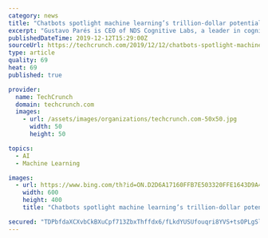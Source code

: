 ```yaml
---
category: news
title: "Chatbots spotlight machine learning’s trillion-dollar potential"
excerpt: "Gustavo Parés is CEO of NDS Cognitive Labs, a leader in cognitive computing and AI business solutions. A Professor at Instituto Tecnológico y de Estudios Superiores de Monterrey (ITESM), he's partnered with Microsoft, IBM and Google to deliver digital transformation and cognitive technology services. The global industry potential of ..."
publishedDateTime: 2019-12-12T15:29:00Z
sourceUrl: https://techcrunch.com/2019/12/12/chatbots-spotlight-machine-learnings-trillion-dollar-potential/
type: article
quality: 69
heat: 69
published: true

provider:
  name: TechCrunch
  domain: techcrunch.com
  images:
    - url: /assets/images/organizations/techcrunch.com-50x50.jpg
      width: 50
      height: 50

topics:
  - AI
  - Machine Learning

images:
  - url: https://www.bing.com/th?id=ON.D2D6A17160FFB7E503320FFE1643D9A4
    width: 600
    height: 400
    title: "Chatbots spotlight machine learning’s trillion-dollar potential"

secured: "TDPbfdaXCXvbCkBXuCpf713ZbxThffdx6/fLkdYUSUfouqri8YVS+tsOPLgSlGC/0TKElGa8AW+0gS0DS4CLT/YkExg2oL/wU1cze4vNT9+DJJPL89vW60Gu0ilThj5cjW5cSgfekrw3MUXp+RgsIhzomJtIlrsL+5mS9A8SGG3DDD/I5ADkGFD9DHvuFoRmPZCJpRB2QsZLPCttWpwW+YjnhRyVesKA9cDAacNgiS1EJV58gzRYRDk/aqTdYP1cDBDNGFEfR2fcjGBTvq0JZQ==;vxHpwaN/dSzSFQUlGtUviw=="
---
```


